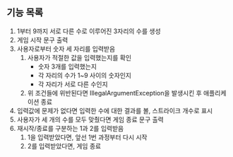 ## 기능 목록
1. 1부터 9까지 서로 다른 수로 이루어진 3자리의 수를 생성
2. 게임 시작 문구 출력
3. 사용자로부터 숫자 세 자리를 입력받음
   1. 사용자가 적절한 값을 입력했는지를 확인
      - 숫자 3개를 입력했는지
      - 각 자리의 수가 1~9 사이의 숫자인지
      - 각 자리가 서로 다른 수인지</br>
   2. 위 조건들에 위반된다면 IllegalArgumentException을 발생시킨 후 애플리케이션 종료
4. 입력값에 문제가 없다면 입력한 수에 대한 결과를 볼, 스트라이크 개수로 표시
4. 사용자가 세 개의 수를 모두 맞췄다면 게임 종료 문구 출력
5. 재시작/종료를 구분하는 1과 2를 입력받음
   1. 1을 입력받았다면, 앞선 1번 과정부터 다시 시작
   2. 2를 입력받았다면, 게임 종료